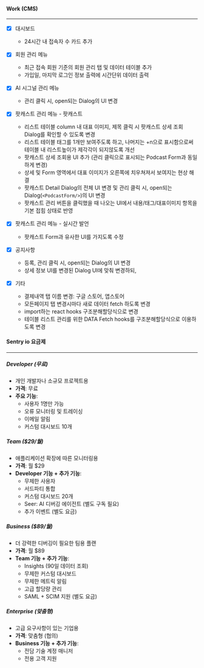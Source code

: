 
#### Work (CMS)
---
- [x] 대시보드
	- 24시간 내 접속자 수 카드 추가

- [x] 회원 관리 메뉴
	- 최근 접속 회원 기준의 회원 관리 탭 및 데이터 테이블 추가
	- 가입일, 마지막 로그인 정보 출력에 시간단위 데이터 출력

- [x] AI 시그널 관리 메뉴
	- 관리 클릭 시, open되는 Dialog의 UI 변경 

- [x] 팟캐스트 관리 메뉴 - 팟캐스트
	- 리스트 테이블 column 내 대표 이미지, 제목 클릭 시 팟캐스트 상세 조회 Dialog를 확인할 수 있도록 변경 
	- 리스트 테이블 태그를 1개만 보여주도록 하고, 나머지는 +n으로 표시함으로써 테이블 내 리스트높이가 제각각이 되지않도록 개선
	- 팟캐스트 상세 조회용 UI 추가 (관리 클릭으로 표시되는 Podcast Form과 동일하게 변경)
	- 상세 및 Form 영역에서 대표 이미지가 오른쪽에 치우쳐져서 보여지는 현상 해결
	- 팟캐스트 Detail Dialog의 전체 UI 변경 및 관리 클릭 시, open되는 Dialog(`<PodcastForm/>`)의 UI 변경 
	- 팟캐스트 관리 버튼을 클릭했을 때 나오는 UI에서 내용/태그/대표이미지 항목을 기본 접힘 상태로 반영

- [x] 팟캐스트 관리 메뉴 - 실시간 발언
	- 팟캐스트 Form과 유사한 UI를 가지도록 수정

- [x] 공지사항
	- 등록, 관리 클릭 시, open되는 Dialog의 UI 변경 
	- 상세 정보 UI를 변경된 Dialog UI에 맞춰 변경하되, 

- [x] 기타
	- 결제내역 탭 이름 변경: 구글 스토어, 앱스토어
	- 모든페이지 탭 변경시마다 새로 데이터 fetch 하도록 변경
	- import하는 react hooks 구조분해할당식으로 변경
	- 테이블 리스트 관리를 위한 DATA Fetch hooks를 구조분해할당식으로 이용하도록 변경


#### Sentry io 요금제
---
##### **Developer (무료)**
- 개인 개발자나 소규모 프로젝트용
- **가격**: 무료
- **주요 기능**:
    - 사용자 1명만 가능
    - 오류 모니터링 및 트레이싱
    - 이메일 알림
    - 커스텀 대시보드 10개

##### **Team ($29/월)**
- 애플리케이션 확장에 따른 모니터링용
- **가격**: 월 $29
- **Developer 기능 + 추가 기능**:
    - 무제한 사용자
    - 서드파티 통합
    - 커스텀 대시보드 20개
    - Seer: AI 디버깅 에이전트 (별도 구독 필요)
    - 추가 이벤트 (별도 요금)

##### **Business ($89/월)**
- 더 강력한 디버깅이 필요한 팀용 플랜
- **가격**: 월 $89
- **Team 기능 + 추가 기능**:
    - Insights (90일 데이터 조회)
    - 무제한 커스텀 대시보드
    - 무제한 메트릭 알림
    - 고급 할당량 관리
    - SAML + SCIM 지원 (별도 요금)

##### **Enterprise (맞춤형)**
- 고급 요구사항이 있는 기업용
- **가격**: 맞춤형 (협의)
- **Business 기능 + 추가 기능**:
    - 전담 기술 계정 매니저
    - 전용 고객 지원


